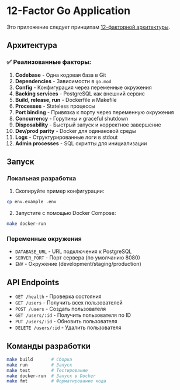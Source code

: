 # 12-Factor Go Application

Это приложение следует принципам [12-факторной архитектуры](https://12factor.net/).

## Архитектура

### ✅ Реализованные факторы:

1. **Codebase** - Одна кодовая база в Git
2. **Dependencies** - Зависимости в `go.mod`
3. **Config** - Конфигурация через переменные окружения
4. **Backing services** - PostgreSQL как внешний сервис
5. **Build, release, run** - Dockerfile и Makefile
6. **Processes** - Stateless процессы
7. **Port binding** - Привязка к порту через переменную окружения
8. **Concurrency** - Горутины и graceful shutdown
9. **Disposability** - Быстрый запуск и корректное завершение
10. **Dev/prod parity** - Docker для одинаковой среды
11. **Logs** - Структурированные логи в stdout
12. **Admin processes** - SQL скрипты для инициализации

## Запуск

### Локальная разработка

1. Скопируйте пример конфигурации:
```bash
cp env.example .env
```

2. Запустите с помощью Docker Compose:
```bash
make docker-run
```

### Переменные окружения

- `DATABASE_URL` - URL подключения к PostgreSQL
- `SERVER_PORT` - Порт сервера (по умолчанию 8080)
- `ENV` - Окружение (development/staging/production)

## API Endpoints

- `GET /health` - Проверка состояния
- `GET /users` - Получить всех пользователей
- `POST /users` - Создать пользователя
- `GET /users/:id` - Получить пользователя по ID
- `PUT /users/:id` - Обновить пользователя
- `DELETE /users/:id` - Удалить пользователя

## Команды разработки

```bash
make build       # Сборка
make run         # Запуск
make test        # Тестирование
make docker-run  # Запуск в Docker
make fmt         # Форматирование кода
```
